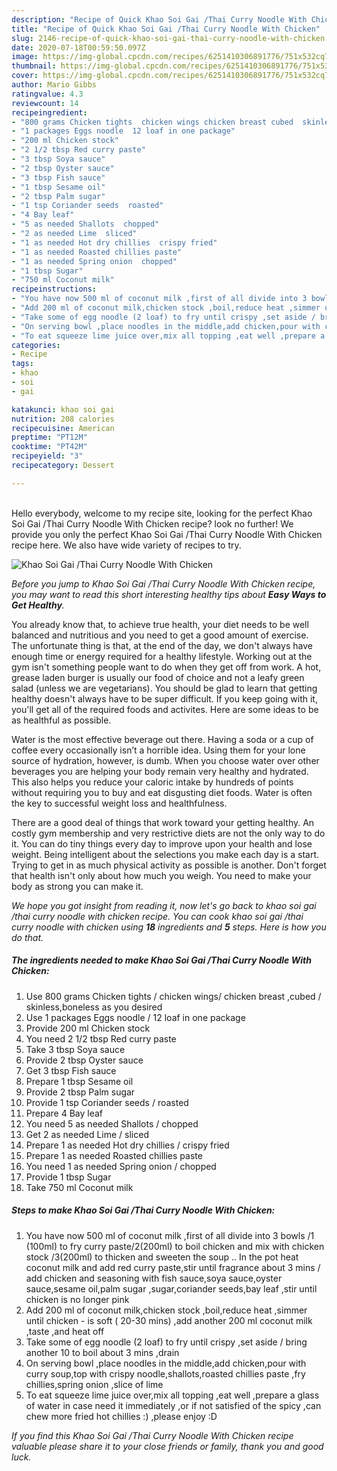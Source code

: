 ```yaml
---
description: "Recipe of Quick Khao Soi Gai /Thai Curry Noodle With Chicken"
title: "Recipe of Quick Khao Soi Gai /Thai Curry Noodle With Chicken"
slug: 2146-recipe-of-quick-khao-soi-gai-thai-curry-noodle-with-chicken
date: 2020-07-18T00:59:50.097Z
image: https://img-global.cpcdn.com/recipes/6251410306891776/751x532cq70/khao-soi-gai-thai-curry-noodle-with-chicken-recipe-main-photo.jpg
thumbnail: https://img-global.cpcdn.com/recipes/6251410306891776/751x532cq70/khao-soi-gai-thai-curry-noodle-with-chicken-recipe-main-photo.jpg
cover: https://img-global.cpcdn.com/recipes/6251410306891776/751x532cq70/khao-soi-gai-thai-curry-noodle-with-chicken-recipe-main-photo.jpg
author: Mario Gibbs
ratingvalue: 4.3
reviewcount: 14
recipeingredient:
- "800 grams Chicken tights  chicken wings chicken breast cubed  skinlessboneless as you desired"
- "1 packages Eggs noodle  12 loaf in one package"
- "200 ml Chicken stock"
- "2 1/2 tbsp Red curry paste"
- "3 tbsp Soya sauce"
- "2 tbsp Oyster sauce"
- "3 tbsp Fish sauce"
- "1 tbsp Sesame oil"
- "2 tbsp Palm sugar"
- "1 tsp Coriander seeds  roasted"
- "4 Bay leaf"
- "5 as needed Shallots  chopped"
- "2 as needed Lime  sliced"
- "1 as needed Hot dry chillies  crispy fried"
- "1 as needed Roasted chillies paste"
- "1 as needed Spring onion  chopped"
- "1 tbsp Sugar"
- "750 ml Coconut milk"
recipeinstructions:
- "You have now 500 ml of coconut milk ,first of all divide into 3 bowls /1 (100ml) to fry curry paste/2(200ml) to boil chicken and mix with chicken stock /3(200ml) to thicken and sweeten the soup .. In the pot heat coconut milk and add red curry paste,stir until fragrance about 3 mins / add chicken and seasoning with fish sauce,soya sauce,oyster sauce,sesame oil,palm sugar ,sugar,coriander seeds,bay leaf ,stir until chicken is no longer pink"
- "Add 200 ml of coconut milk,chicken stock ,boil,reduce heat ,simmer until chicken  is soft ( 20-30 mins) ,add another 200 ml coconut milk ,taste ,and heat off"
- "Take some of egg noodle (2 loaf) to fry until crispy ,set aside / bring another 10 to boil about 3 mins ,drain"
- "On serving bowl ,place noodles in the middle,add chicken,pour with curry soup,top with crispy noodle,shallots,roasted chillies paste ,fry chillies,spring onion ,slice of lime"
- "To eat squeeze lime juice over,mix all topping ,eat well ,prepare a glass of water in case need it immediately ,or if not satisfied of the spicy ,can chew more fried hot chillies :) ,please enjoy :D"
categories:
- Recipe
tags:
- khao
- soi
- gai

katakunci: khao soi gai 
nutrition: 208 calories
recipecuisine: American
preptime: "PT12M"
cooktime: "PT42M"
recipeyield: "3"
recipecategory: Dessert

---
```

<br>
Hello everybody, welcome to my recipe site, looking for the perfect Khao Soi Gai /Thai Curry Noodle With Chicken recipe? look no further! We provide you only the perfect Khao Soi Gai /Thai Curry Noodle With Chicken recipe here. We also have wide variety of recipes to try.
<br>


![Khao Soi Gai /Thai Curry Noodle With Chicken](https://img-global.cpcdn.com/recipes/6251410306891776/751x532cq70/khao-soi-gai-thai-curry-noodle-with-chicken-recipe-main-photo.jpg)

<i>Before you jump to Khao Soi Gai /Thai Curry Noodle With Chicken recipe, you may want to read this short interesting healthy tips about <strong>Easy Ways to Get Healthy</strong>.</i>

You already know that, to achieve true health, your diet needs to be well balanced and nutritious and you need to get a good amount of exercise. The unfortunate thing is that, at the end of the day, we don't always have enough time or energy required for a healthy lifestyle. Working out at the gym isn't something people want to do when they get off from work. A hot, grease laden burger is usually our food of choice and not a leafy green salad (unless we are vegetarians). You should be glad to learn that getting healthy doesn't always have to be super difficult. If you keep going with it, you'll get all of the required foods and activites. Here are some ideas to be as healthful as possible.

Water is the most effective beverage out there. Having a soda or a cup of coffee every occasionally isn’t a horrible idea. Using them for your lone source of hydration, however, is dumb. When you choose water over other beverages you are helping your body remain very healthy and hydrated. This also helps you reduce your caloric intake by hundreds of points without requiring you to buy and eat disgusting diet foods. Water is often the key to successful weight loss and healthfulness.

There are a good deal of things that work toward your getting healthy. An costly gym membership and very restrictive diets are not the only way to do it. You can do tiny things every day to improve upon your health and lose weight. Being intelligent about the selections you make each day is a start. Trying to get in as much physical activity as possible is another. Don't forget that health isn't only about how much you weigh. You need to make your body as strong you can make it. 


<i>We hope you got insight from reading it, now let's go back to khao soi gai /thai curry noodle with chicken recipe. You can cook khao soi gai /thai curry noodle with chicken using <strong>18</strong> ingredients and <strong>5</strong> steps. Here is how you do that.
</i>

##### The ingredients needed to make Khao Soi Gai /Thai Curry Noodle With Chicken:

1. Use 800 grams Chicken tights / chicken wings/ chicken breast ,cubed / skinless,boneless as you desired
1. Use 1 packages Eggs noodle / 12 loaf in one package
1. Provide 200 ml Chicken stock
1. You need 2 1/2 tbsp Red curry paste
1. Take 3 tbsp Soya sauce
1. Provide 2 tbsp Oyster sauce
1. Get 3 tbsp Fish sauce
1. Prepare 1 tbsp Sesame oil
1. Provide 2 tbsp Palm sugar
1. Provide 1 tsp Coriander seeds / roasted
1. Prepare 4 Bay leaf
1. You need 5 as needed Shallots / chopped
1. Get 2 as needed Lime / sliced
1. Prepare 1 as needed Hot dry chillies / crispy fried
1. Prepare 1 as needed Roasted chillies paste
1. You need 1 as needed Spring onion / chopped
1. Provide 1 tbsp Sugar
1. Take 750 ml Coconut milk


##### Steps to make Khao Soi Gai /Thai Curry Noodle With Chicken:

1. You have now 500 ml of coconut milk ,first of all divide into 3 bowls /1 (100ml) to fry curry paste/2(200ml) to boil chicken and mix with chicken stock /3(200ml) to thicken and sweeten the soup .. In the pot heat coconut milk and add red curry paste,stir until fragrance about 3 mins / add chicken and seasoning with fish sauce,soya sauce,oyster sauce,sesame oil,palm sugar ,sugar,coriander seeds,bay leaf ,stir until chicken is no longer pink
1. Add 200 ml of coconut milk,chicken stock ,boil,reduce heat ,simmer until chicken -  is soft ( 20-30 mins) ,add another 200 ml coconut milk ,taste ,and heat off
1. Take some of egg noodle (2 loaf) to fry until crispy ,set aside / bring another 10 to boil about 3 mins ,drain
1. On serving bowl ,place noodles in the middle,add chicken,pour with curry soup,top with crispy noodle,shallots,roasted chillies paste ,fry chillies,spring onion ,slice of lime
1. To eat squeeze lime juice over,mix all topping ,eat well ,prepare a glass of water in case need it immediately ,or if not satisfied of the spicy ,can chew more fried hot chillies :) ,please enjoy :D


<i>If you find this Khao Soi Gai /Thai Curry Noodle With Chicken recipe valuable please share it to your close friends or family, thank you and good luck.</i>
